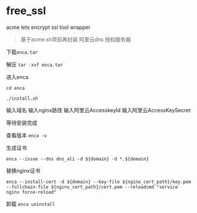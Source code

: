 # free_ssl
acme lets encrypt ssl tool wrapper
> 基于acme.sh项目再封装 阿里云dns 授权服务器

下载`enca.tar`

解压 `tar -xvf enca.tar`

进入enca

`cd enca`

`./install.sh`

输入域名
输入nginx路径
输入阿里云AccesskeyId
输入阿里云AccessKeySecret

等待安装完成

查看版本
`enca -v`

生成证书

`enca --issue --dns dns_ali -d ${domain} -d *.${domain}`

替换nginx证书

`enca --install-cert -d ${domain} --key-file ${nginx_cert_path}/key.pem --fullchain-file ${nginx_cert_path}/cert.pem --reloadcmd "service nginx force-reload"`

卸载
`enca uninstall`
